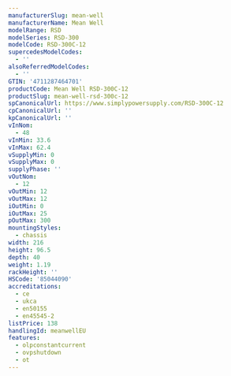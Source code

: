 ```yaml
---
manufacturerSlug: mean-well
manufacturerName: Mean Well
modelRange: RSD
modelSeries: RSD-300
modelCode: RSD-300C-12
supercedesModelCodes:
  - ''
alsoReferredModelCodes:
  - ''
GTIN: '4711287464701'
productCode: Mean Well RSD-300C-12
productSlug: mean-well-rsd-300c-12
spCanonicalUrl: https://www.simplypowersupply.com/RSD-300C-12
cpCanonicalUrl: ''
kpCanonicalUrl: ''
vInNom:
  - 48
vInMin: 33.6
vInMax: 62.4
vSupplyMin: 0
vSupplyMax: 0
supplyPhase: ''
vOutNom:
  - 12
vOutMin: 12
vOutMax: 12
iOutMin: 0
iOutMax: 25
pOutMax: 300
mountingStyles:
  - chassis
width: 216
height: 96.5
depth: 40
weight: 1.19
rackHeight: ''
HSCode: '85044090'
accreditations:
  - ce
  - ukca
  - en50155
  - en45545-2
listPrice: 138
handlingId: meanwellEU
features:
  - olpconstantcurrent
  - ovpshutdown
  - ot
---
```

